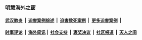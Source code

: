 
### 明慧海外之窗

####  [武汉肺炎](indexes/365.md?t=07051300) &nbsp;|&nbsp;  [迫害案例综述](indexes/328.md?t=07051300) &nbsp;|&nbsp; [迫害致死案例](indexes/277.md?t=07051300)  &nbsp;|&nbsp; [更多迫害案例](indexes/81.md?t=07051300)  &nbsp;|&nbsp; 
####  [时事评论](indexes/19.md?t=07051300) &nbsp;|&nbsp; [海外简讯](indexes/245.md?t=07051300)&nbsp;|&nbsp;  [社会支持](indexes/140.md?t=07051300) &nbsp;|&nbsp; [褒奖决议](indexes/282.md?t=07051300) &nbsp;|&nbsp; [社区报道](indexes/91.md?t=07051300)  &nbsp;|&nbsp; [天人之间](indexes/78.md?t=07051300) 

